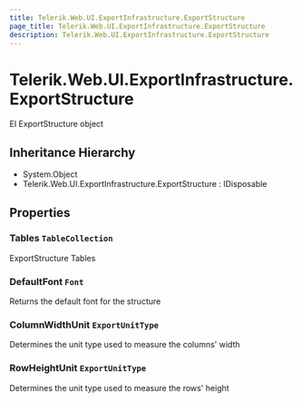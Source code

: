 ```yaml
---
title: Telerik.Web.UI.ExportInfrastructure.ExportStructure
page_title: Telerik.Web.UI.ExportInfrastructure.ExportStructure
description: Telerik.Web.UI.ExportInfrastructure.ExportStructure
---
```


# Telerik.Web.UI.ExportInfrastructure.ExportStructure

EI ExportStructure object

## Inheritance Hierarchy

* System.Object
* Telerik.Web.UI.ExportInfrastructure.ExportStructure : IDisposable

## Properties

###  Tables `TableCollection`

ExportStructure Tables

###  DefaultFont `Font`

Returns the default font for the structure

###  ColumnWidthUnit `ExportUnitType`

Determines the unit type used to measure the columns' width

###  RowHeightUnit `ExportUnitType`

Determines the unit type used to measure the rows' height

